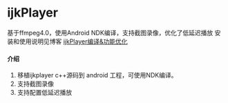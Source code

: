 # ijkPlayer
基于ffmpeg4.0，使用Android NDK编译，支持截图录像，优化了低延迟播放
安装和使用说明见博客 [ijkPlayer编译&功能优化](https://yadiq.github.io/2022/08/21/MediaIjkplayerCompile/)

#### 介绍
1. 移植ijkplayer c++源码到 android 工程，可使用NDK编译。
2. 支持截图录像
3. 支持配置低延迟播放

